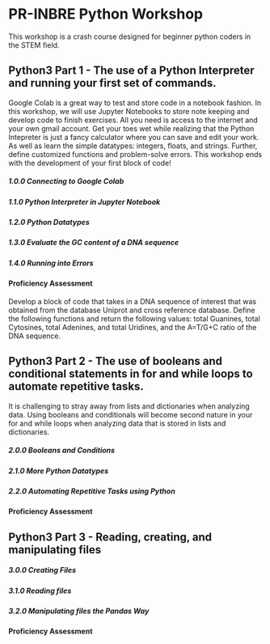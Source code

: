 # PR-INBRE Python Workshop
This workshop is a crash course designed for beginner python coders in the STEM field.

## Python3 Part 1 - The use of a Python Interpreter and running your first set of commands.
Google Colab is a great way to test and store code in a notebook fashion. In this workshop, we will use Jupyter Notebooks to store note keeping and develop code to finish exercises. All you need is access to the internet and your own gmail account. Get your toes wet while realizing that the Python Intepreter is just a fancy calculator where you can save and edit your work. As well as learn the simple datatypes: integers, floats, and strings. Further, define customized functions and problem-solve errors. This workshop ends with the development of your first block of code!
##### 1.0.0 Connecting to Google Colab
##### 1.1.0 Python Interpreter in Jupyter Notebook
##### 1.2.0 Python Datatypes
##### 1.3.0 Evaluate the GC content of a DNA sequence
##### 1.4.0 Running into Errors
#### Proficiency Assessment
Develop a block of code that takes in a DNA sequence of interest that was obtained from the database Uniprot and cross reference database. Define the following functions and return the following values: total Guanines, total Cytosines, total Adenines, and total Uridines, and the A=T/G+C ratio of the DNA sequence.

## Python3 Part 2 - The use of booleans and conditional statements in for and while loops to automate repetitive tasks.
It is challenging to stray away from lists and dictionaries when analyzing data. Using booleans and conditionals will become second nature in your for and while loops when analyzing data that is stored in lists and dictionaries.

##### 2.0.0 Booleans and Conditions
##### 2.1.0 More Python Datatypes
##### 2.2.0 Automating Repetitive Tasks using Python
#### Proficiency Assessment

## Python3 Part 3 - Reading, creating, and manipulating files


##### 3.0.0 Creating Files
##### 3.1.0 Reading files
##### 3.2.0 Manipulating files the Pandas Way
#### Proficiency Assessment
